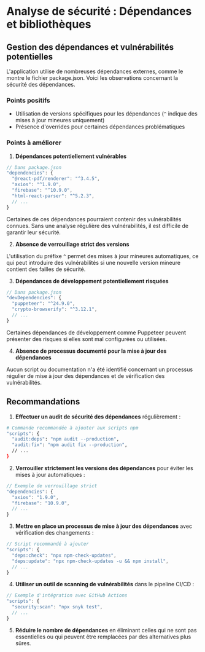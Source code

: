 # Analyse de sécurité : Dépendances et bibliothèques

## Gestion des dépendances et vulnérabilités potentielles

L'application utilise de nombreuses dépendances externes, comme le montre le fichier package.json. Voici les observations concernant la sécurité des dépendances.

### Points positifs

- Utilisation de versions spécifiques pour les dépendances (`^` indique des mises à jour mineures uniquement)
- Présence d'overrides pour certaines dépendances problématiques

### Points à améliorer

1. **Dépendances potentiellement vulnérables**

```javascript
// Dans package.json
"dependencies": {
  "@react-pdf/renderer": "^3.4.5",
  "axios": "^1.9.0",
  "firebase": "^10.9.0",
  "html-react-parser": "^5.2.3",
  // ...
}
```

Certaines de ces dépendances pourraient contenir des vulnérabilités connues. Sans une analyse régulière des vulnérabilités, il est difficile de garantir leur sécurité.

2. **Absence de verrouillage strict des versions**

L'utilisation du préfixe `^` permet des mises à jour mineures automatiques, ce qui peut introduire des vulnérabilités si une nouvelle version mineure contient des failles de sécurité.

3. **Dépendances de développement potentiellement risquées**

```javascript
// Dans package.json
"devDependencies": {
  "puppeteer": "^24.9.0",
  "crypto-browserify": "^3.12.1",
  // ...
}
```

Certaines dépendances de développement comme Puppeteer peuvent présenter des risques si elles sont mal configurées ou utilisées.

4. **Absence de processus documenté pour la mise à jour des dépendances**

Aucun script ou documentation n'a été identifié concernant un processus régulier de mise à jour des dépendances et de vérification des vulnérabilités.

## Recommandations

1. **Effectuer un audit de sécurité des dépendances** régulièrement :
```bash
# Commande recommandée à ajouter aux scripts npm
"scripts": {
  "audit:deps": "npm audit --production",
  "audit:fix": "npm audit fix --production",
  // ...
}
```

2. **Verrouiller strictement les versions des dépendances** pour éviter les mises à jour automatiques :
```javascript
// Exemple de verrouillage strict
"dependencies": {
  "axios": "1.9.0",
  "firebase": "10.9.0",
  // ...
}
```

3. **Mettre en place un processus de mise à jour des dépendances** avec vérification des changements :
```javascript
// Script recommandé à ajouter
"scripts": {
  "deps:check": "npx npm-check-updates",
  "deps:update": "npx npm-check-updates -u && npm install",
  // ...
}
```

4. **Utiliser un outil de scanning de vulnérabilités** dans le pipeline CI/CD :
```javascript
// Exemple d'intégration avec GitHub Actions
"scripts": {
  "security:scan": "npx snyk test",
  // ...
}
```

5. **Réduire le nombre de dépendances** en éliminant celles qui ne sont pas essentielles ou qui peuvent être remplacées par des alternatives plus sûres.
